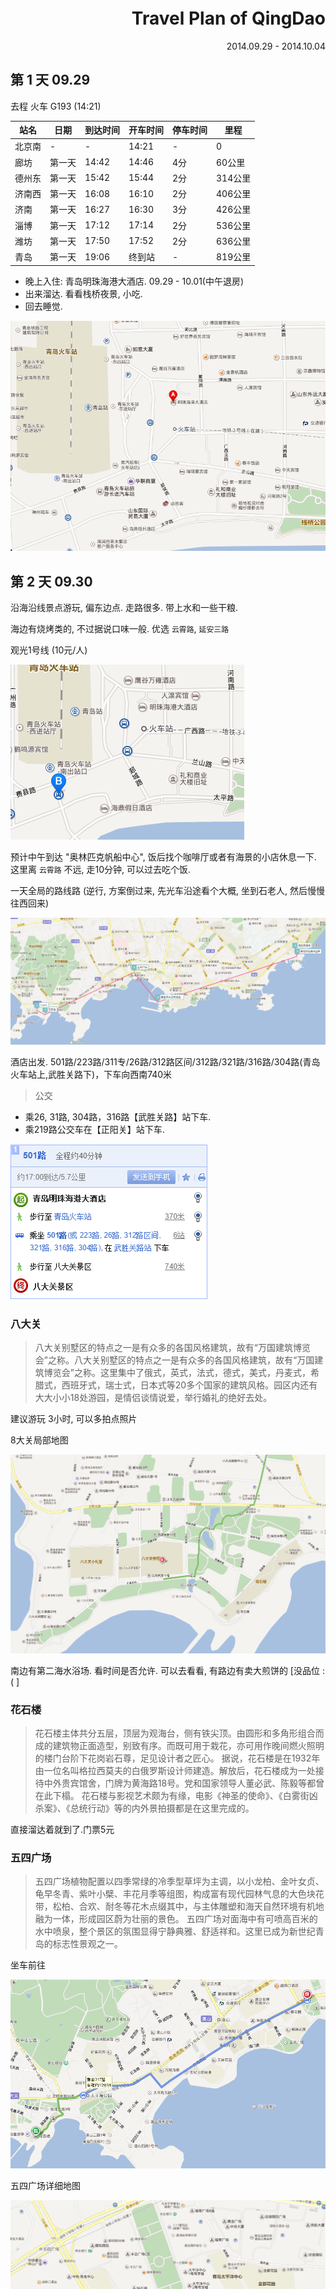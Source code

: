 <div style="vertical-align: middle;text-align:right">
    <h1 style="margin-top:300px;">Travel Plan of QingDao</h1>
    <span>2014.09.29 - 2014.10.04</span>
</div>
<div style="page-break-after: always;"></div>

## 第 1 天 09.29

去程 火车 G193 (14:21)

|站名 | 日期 | 到达时间 | 开车时间 | 停车时间 | 里程 |
|--------|--------|--------|--------|--------|--------|
|北京南 | - |- | 14:21 | - | 0 |
|廊坊 | 第一天 | 14:42 | 14:46 | 4分 | 60公里|
|德州东 | 第一天 | 15:42 | 15:44 | 2分 | 314公里|
|济南西 | 第一天 | 16:08 | 16:10 | 2分 | 406公里|
|济南 | 第一天 | 16:27 | 16:30 | 3分 | 426公里|
|淄博 | 第一天 | 17:12 | 17:14 | 2分 | 536公里|
|潍坊 | 第一天 | 17:50 | 17:52 | 2分 | 636公里|
|青岛 | 第一天 | 19:06 | 终到站 | - | 819公里|


- 晚上入住: 青岛明珠海港大酒店. 09.29 - 10.01(中午退房)
- 出来溜达. 看看栈桥夜景, 小吃.
- 回去睡觉.

![day_01_hotel.png](i/day_01_hotel.png)


## 第 2 天 09.30

沿海沿线景点游玩, 偏东边点. 走路很多. 带上水和一些干粮.

海边有烧烤类的, 不过据说口味一般. 优选 `云霄路`, `延安三路`

观光1号线 (10元/人)

![day_02_1haoxian.png](i/day_02_1haoxian.png)

预计中午到达 "奥林匹克帆船中心", 饭后找个咖啡厅或者有海景的小店休息一下.
这里离 `云霄路` 不远, 走10分钟, 可以过去吃个饭.

一天全局的路线路 (逆行, 方案倒过来, 先光车沿途看个大概, 坐到石老人, 然后慢慢往西回来)

![day_02_overview.png](i/day_02_overview.png)

酒店出发.
501路/223路/311专/26路/312路区间/312路/321路/316路/304路(青岛火车站上,武胜关路下)，下车向西南740米

>公交
- 乘26, 31路, 304路，316路【武胜关路】站下车.
- 乘219路公交车在【正阳关】站下车.

![day_02_hotel_to_badaguan.png](i/day_02_hotel_to_badaguan.png)

### 八大关

>八大关别墅区的特点之一是有众多的各国风格建筑，故有“万国建筑博览会”之称。八大关别墅区的特点之一是有众多的各国风格建筑，故有“万国建筑博览会”之称。这里集中了俄式，英式，法式，德式，美式，丹麦式，希腊式，西班牙式，瑞士式，日本式等20多个国家的建筑风格。园区内还有大大小小18处游园，是情侣谈情说爱，举行婚礼的绝好去处。

建议游玩 3小时, 可以多拍点照片

8大关局部地图

![day_02_hotel_badaguan_map.png](i/day_02_hotel_badaguan_map.png)

南边有第二海水浴场. 看时间是否允许. 可以去看看, 有路边有卖大煎饼的 [没品位 :( ]

### 花石楼

>花石楼主体共分五层，顶层为观海台，侧有铁尖顶。由圆形和多角形组合而成的建筑物正面造型，别致有序。而既可用于栽花，亦可用作晚间燃火照明的楼门台阶下花岗岩石尊，足见设计者之匠心。 据说，花石楼是在1932年由一位名叫格拉西莫夫的白俄罗斯设计师建造。解放后，花石楼成为一处接待中外贵宾馆舍，门牌为黄海路18号。党和国家领导人董必武、陈毅等都曾在此下榻。 花石楼与影视艺术颇为有缘，电影《神圣的使命》、《白雾街凶杀案》、《总统行动》等的内外景拍摄都是在这里完成的。

直接溜达着就到了.门票5元

### 五四广场

>五四广场植物配置以四季常绿的冷季型草坪为主调，以小龙柏、金叶女贞、龟早冬青、紫叶小檗、丰花月季等组图，构成富有现代园林气息的大色块花带，松柏、合欢、耐冬等花木点缀其中，与主体雕塑和海天自然环境有机地融为一体，形成园区蔚为壮丽的景色。 五四广场对面海中有可喷高百米的水中喷泉，整个景区的氛围显得宁静典雅、舒适祥和。这里已成为新世纪青岛的标志性景观之一。

坐车前往

![day_02_huashilou_54.png](i/day_02_huashilou_54.png)

五四广场详细地图

![day_02_wusiguangchang_map.png](i/day_02_wusiguangchang_map.png)


### 奥林匹克帆船中心

距离五四广场, 大概要走 20 分钟, 免费场所, 还有快艇之类, 就几分钟, 不便宜... 观光船, 或许可以体验一下.

>青岛奥林匹克帆船中心坐落于青岛市东部新区浮山湾畔，北海船厂原址，毗邻五四广场和东海路，市内的著名风景点“燕岛秋潮”位于基地内燕儿岛山的东南角，该地依山面海风景优美。 2008年，奥帆中心成功承办了北京奥运会的奥帆赛和残奥帆赛。2008年9月29日，经过整修后的奥帆中心正式对外开放。靠近刚刚竣工的奥帆中心大剧场，同时首届海洋文化节也在这里举办成功，随着不断开发，作为青岛的标志性建筑，奥帆中心正在计划更多的项目，比如邮轮码头、四季酒店、百丽广场、奥运长廊、休闲娱乐中心、休闲SPA、奥运广场等，奥帆中心于2009年8月9日取消门票收费制度。并计划建成集休闲，娱乐，餐饮等于一体的度假旅游胜地。

![day_02_fanchuan.png](i/day_02_fanchuan.png)


### 青岛极地海洋世界

下午游玩的重点

>青岛极地海洋世界的海洋动物馆的极地大厅，内拥有36个展馆，其中极地海洋动物馆为核心部分，虽在室内，并无局限之感，中间部分上下贯穿，可乘扶梯到达二楼。 在模拟的极地环境中，冰雪溶洞、爱斯基摩人雪屋等极地景象随处可见，在海兽混养池，游客们可以观赏珍稀的极地动物，并参加到拍照和喂食活动中去，令人充分发挥想象力。 国家海洋局极地考察办公室授予青岛极地海洋世界“极地科普教育基地”荣誉称号。


极地海洋世界地图

![day_02_jidihaiyang_map.png](i/day_02_jidihaiyang_map.png)


### 第三海水浴场

如果还有时间的话就去这里瞧瞧.

可以找个海边的路, 溜达或坐一坐, 直到晚上.


## 第 3 天 10.01

要换酒店, 只能还是在市里玩了.

上午: 自然醒. 周边溜溜.
下午: 搬到新的酒店. 周边溜溜.

![day_03_overview.png](i/day_03_overview.png)

看完了海, 看看内陆吧.

稍远一点可以去: (近一点的小青岛, 鲁迅公园, 可以到最后一天再去也行.)

### 信号山公园
>号山的设计别具匠心，特别是山顶上三个不同高度的红色圆顶蘑菇楼。它寓言我国古代用于传递信号的三支红色火炬。圆内观景楼，五层设有旋转观景音乐茶座，备有各种食品、饮料及各种工艺品，可容纳40余人同时观景，20分钟旋转一圈。晴天之时，登上旋转观景楼，青岛的全貌及汇泉湾的美景尽收眼底。美丽的栈桥、小青岛与碧蓝的大海交相辉映，岛城的红瓦绿树、碧海蓝天、山光水色在这里可以一览无余。

门票: 淡季13元；旺季15元

>市内乘坐1路、225路、220路、214路、217路、25路、307路、228路、231路、367路、隧道1、隧道5路公交车至【青医附院】或【齐东路】站下车即可到达公园。

![day_03_xinhaoshan.png](i/day_03_xinhaoshan.png)

### 基督教堂

离火车站很近

门票 7 元
乘坐1路、214路、225路、228路、231路至【到青医附院】下车即

### 圣弥爱尔大教堂

>青岛天主教堂始建于1932年，于1934年竣工

门票 10元

>1、乘坐1路、367路至【湖北路】站下车。
2、乘坐5路、25路、301路、303路、304路、305路、311路、312路、316路、321路、501路、801路至【火车站】下车。


### 老劈柴院

小吃, 不过据说不怎么卫生. 不建议大吃大喝. 保护好肚子.

>江宁路的主街上多是酒馆、饭店，除有元惠堂、李家饺子楼、张家坛子肉，多数是一些不起眼儿的小饭铺、糖果店、书场和游乐场。北街则是卖熟肉的，有德州扒鸡、福山烧鸡、南肚、酱肝等

>公交
乘2路; 2路电车; 5路电车; 205路环线; 218路空调; 222路; 228路; 231路环线; 301路; 305路; 320路; 325路; 366路; 隧道3路; 隧道7路等至【中山路】，步行至老劈柴院。

### 延安三路的火锅

公交路线有点绕, 费时间就打车, 大概 20 分钟, 约4~5公里

上面的几个景点选择性的逛, 想吃东西了, 可以选择去延安三路, 有不少火锅店.

>比较有特色的有马家火锅、吴记老锅底火锅、顺风肥牛火锅、千代谷烤肉，这些餐饮店价位与云霄路差不多，马家火锅是铜炉碳烤火锅，清真做出的羊肉味道不错推荐大家一试，里面蛏子、蛤蜊、虾煮在火锅里味道也不错。酒店会有热豆浆提供，冬天吃火锅喝感觉不错。顺风肥牛价位偏高门口经常停着奔驰、宝马，类似豆捞类的一人一个小火锅，海鲜都很新鲜，扇贝肉质丰富，煮在火锅里特别鲜美，酒店服务环境还可以，人均消费大概在80元左右，吴记老锅底是全国连锁的很多地方都有，最特色的就是免费的老豆腐和鸭血，味道确实很地道。千代谷烤肉是韩国风味的烤肉，味道一般，只是酱料有些特别，有人喜欢有人不喜欢，爱尔兰肥牛是其特色，肉质比较鲜嫩，熟得很快。

## 第 4 天 10.02

一整天安排去崂山, 要起早.

>崂山官网推荐路线: `本线路以登高望远、强健体能、祈佑平安为主题。`

公交可乘304、802、104（部分车次）、113（部分车次）到“大河东”站下车。 火车站过去要一个半小时.

票价: 80元/人

这里吃的不多, 行程也相对紧张, 得带点干粮.

### 崂山

>在全国的名山中，唯有崂山是在海边拔地崛起的。绕崂山的海岸线长达87公里，沿海大小岛屿18个， 构成了崂山的海上奇观。当你漫步在崂山的青石板小路上，一边是碧海连 天，惊涛拍岸；另一边是青松怪石，郁郁葱葱，你会感到心胸开阔，气舒 神爽。因此，古时有人称崂山是“神仙之宅，灵异之府”。传说秦始皇、 汉武帝都曾来此求仙，这些活动，给崂山涂上一层神秘的色彩。 崂山是我国著名的道教名山，过去最盛时，有“九宫八观七十二庵”，全山有上千名道士。著名的道教人物丘长春、张三丰等都曾在此修道。原有道观大多毁坏。保存下来的以太清宫的规模为最大，历史也最悠久。

景区比较大, 选择 巨峰浏览区

### 巨峰浏览区


巨峰即崂顶，是崂山主峰，海拔1133米，峰势伟巨，向有“万山之祖”的尊称。巨峰是一座巨大的岩石，层叠而起的石崖，雄峙如城。经过亿万年风雨的剥蚀，呈现出庄严粗犷的面貌。巨峰之癫是一块数百立方米的巨大岩石。前人在上面设有观景台，围以铁栏，仅能容数人伫立。观景台和铁栏早已锈蚀倾圯了。解放后，在极顶建立了一座高约10米的园形“望楼”，在石罅间凿石为阶，游人拾阶而上，远眺俯瞰，山光海色，尽入眼底。巨峰周围，奇峰周围，奇峰竞秀。灵旗峰、小巨峰、五指岳、柱石高、龙穿崮、美人峰环列四周。

“登峰望远”平安之旅
URL: http://qdlaoshan.cn/news/guide_luxian_detail.asp?id=1119

![day_04_jufengyoulanxian.png](i/day_04_jufengyoulanxian.png)

如上图虚线所指示，大河东停车场——巨峰车行路——巨峰索道——巨峰环行线, 全程来回5小时左右。
①处为巨峰景区的大河东售票点；
②处为索道下站
③处为索道上站
④处为环形游览路上的最高点：灵旗峰

从位置①到位置②：到巨峰游览必须乘区间车上山，个人车辆需统一停放在停车场。个人购票后一般20分钟左右即可发车，客人较多时即买票即发车。盘山路长度为8公里，沿路两侧有大量人文雕塑，车行15分钟可到达游览线的入口，也是索道的下站位置，此处海拔大约为400米。

从位置②到位置③：下了观光车，此时可有两种上山途径，一是乘坐索道，一是步行上山。这段路程，索道需时约为十几分钟，步行大约要1小时，个人感觉这段路距离较长，而且临近索道上站铁瓦殿遗址附近比较陡峭，选择步行上山的朋友们请留意。

从位置③到位置④：到了索道上站（海拔大约700米）后即切入巨峰游览区的核心游览线：环行游览线，沿线依方位设八卦门。朋友们可沿右侧线路登高直上环行线最高点“灵旗峰”，即位置④处，耗时40分钟左右。此时需注意了，感觉体力紧张的朋友可原路返回；体力充沛的朋友可选择继续前行，征服整个环形游览线需时约为2个半小时。提示欲走完环形线的朋友们，到了山后侧“五指峰”附近，请注意了，有条岔路是下山的，要根据指示牌走啊。

巨峰全线游下来需时较长，请合理安排行程，欲坐索道下山的朋友要留意索道的运营时间，陪老人孩子上山的朋友尤需注意。

巨峰管理处咨询电话：0532-88820077。


### 崂山太清宫

“寻真悟道”文化之旅
URL: http://qdlaoshan.cn/news/guide_luxian_detail.asp?id=1118

主要景点
太清宫, 明霞洞, 上清宫, 龙潭瀑
太清宫：是崂山历史最悠久、规模最大的一处道教殿堂，迄今已有2100多年历史，崂山风景区旅游价值最高的宗教建筑三官殿、三清殿、三皇殿，生灵神奇的古树汉柏、唐榆、绛雪，仙道传奇中崂山道士穿墙的影壁、踏雪无痕的逢仙桥、蒲松龄著书亭等等均荟萃于此。游客慕名而来，寻古访幽、寻真悟道，文脉源远流长、历史弥盛。

交通: 公交可乘304、802、104（部分车次）、113（部分车次）到“大河东”站下车。从大河东统一乘坐景区区间观光车进入景区游览

门票：流清——仰口旺季90元/人（4月1日至10月31日），淡季60元/人
区间观光车：40元/人
太清索道:单程45元/人，往返80元/人
太清宫：20元/人
明霞洞：5元/人
上清宫：3元/人



## 第 5 天 10.03

轮渡去黄岛
金沙滩, 银沙滩 或许只能选择去一个了. 两地相差 6 公里左右吧, 景致估计比较重复.

为了做轮渡, 兜路走法.
先到 "青岛轮渡站" 然后坐船到 薛家岛轮渡, 做大船, 大概 40 分钟

薛家岛旅游汽车站
开发区802路(或 开发区2路)
3 站到 泽润金融广场站
换乘开发区4路, 在 金沙滩西站 下车

或者打车也行, 也就是 5, 6 公里.

从金沙滩回去市里, 有多条线路, 末班时间比较晚, 21:00 的末班车.

### 金沙滩

>金沙滩可观海景、做沙雕、放风筝、逐波踏浪、乘坐电瓶车游览沙滩岸线、或者乘沙滩飞机、坐快艇、蹬水上自行车、开气垫船、坐摩天环车，还可体验水上步行球、旋转木马、海盗船、气垫儿童乐园等丰富的游乐项目。

>公交
青岛黄岛区内乘坐1路、18路、19路公交车至【金沙滩】站下车可到。

美食:
长新东海渔乡金沙滩店, 是个连锁店, 评价还不错. 人均 97, 好评菜: 拌蟹腿, 爆炒扇贝
估计景点边上的, 都很一般, 众多餐厅, 大众点评差评很多.

### 银沙滩

>青岛金沙滩西南，是天然的海水浴场，因沙质细腻均匀，太阳下银光四射，宛若镶嵌在蓝色丝绸上的银盘，故名银沙滩。

## 第 6 天 10.04

多睡会, 只能周边溜溜了. 中午就要退房, 准备下回京.


### 小青岛

就在栈桥旁边

>门票 旺季：15元 淡季：10元
>市内可乘坐6路、26路、304路、311路、312路、316路在【鲁迅公园】站下车。

### 鲁迅公园

>鲁迅公园沿狭长基岩海岸东西伸展，全长连绵2公里，占地面积约4公顷，公园内红礁、碧水、青松、幽径、亭榭逶迤多姿，景色煞是迷人，是一处兼有园林美和自然美的风景区
>门票:免费

返程火车 G198 (14:25)

|站名 | 日期 | 到达时间 | 开车时间 | 停车时间 | 里程 |
|--------|--------|--------|--------|--------|
|青岛  | - | - | 14:25 | 0 | - |
|胶州北 | 第一天 | 15:00 | 15:01 | 1分 | 63公里 |
|潍坊 | 第一天 | 15:38 | 15:39 | 1分 | 183公里 |
|青州市 | 第一天 | 16:00 | 16:01 | 1分 | 240公里 |
|淄博 | 第一天 | 16:20 | 16:22 | 2分 | 283公里 |
|济南 | 第一天 | 17:10 | 17:12 | 2分 | 393公里 |
|济南西 | 第一天 | 17:28 | 17:33 | 5分 | 413公里 |
|沧州西 | 第一天 | 18:18 | 18:21 | 3分 | 609公里 |
|廊坊 | 第一天 | 18:57 | 18:59 | 2分 | 759公里 |
|北京南 | 第一天 | 19:19 | 终到站 | - | 819公里 |



